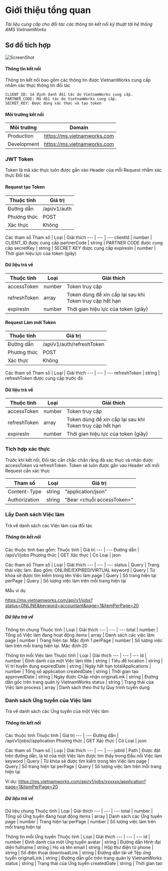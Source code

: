 # Giới thiệu tổng quan

_Tài liệu cung cấp cho đối tác các thông tin kết nối kỹ thuật tới hệ thống AMS VietnamWorks_
## Sơ đồ tích hợp
![ScreenShot](https://static.swimlanes.io/19169a3a958b1ebe6250405b8737f4d8.png)

#### Thông tin kết nối
Thông tin kết nối bao gồm các thông tin được VietnamWorks cung cấp nhằm xác thực thông tin đối tác

    CLIENT_ID: Số định danh đối tác do VietnamWorks cung cấp.
    PARTNER_CODE: Mã đối tác do VietnamWorks cung cấp.
    SECRET_KEY: Được dùng xác thực và tạo token

#### Môi trường kết nối


Môi trường | Domain 
--- | ---
Production | https://ms.vietnamworks.com
Development | https://ms.vietnamworks.com

### JWT Token
Token là mã xác thực luôn được gắn vào Header của mỗi Request nhằm xác thực Đối tác
#### Request tạo Token
Thuộc tính | Giá trị
--- | ---
Đường dẫn | /api/v1/auth
Phương thức | POST
Xác thực | Không

Các tham số
Tham số | Loại | Giải thích 
--- | --- | ---
clientId | number | CLIENT_ID được cung cấp
partnerCode | string | PARTNER CODE được cung cấp
secretKey | string | SECRET KEY được cung cấp
expiresIn | number | Thời gian hiệu lực của token (giây)

#### Dữ liệu trả về
Thuộc tính | Loại | Giải thích
--- | --- | ---
accessToken | number | Token truy cập
refreshToken | array | Token dùng để xin cấp lại sau khi Token truy cập hết hạn
expiresIn | number | Thời gian hiệu lực của token (giây)

#### Request Làm mới Token
Thuộc tính | Giá trị
--- | ---
Đường dẫn | /api/v1/auth/refreshToken
Phương thức | POST
Xác thực | Không

Các tham số
Tham số | Loại | Giải thích 
--- | --- | ---
refreshToken | string | refreshToken được cung cấp trước đó

#### Dữ liệu trả về
Thuộc tính | Loại | Giải thích
--- | --- | ---
accessToken | number | Token truy cập
refreshToken | array | Token dùng để xin cấp lại sau khi Token truy cập hết hạn
expiresIn | number | Thời gian hiệu lực của token (giây)

### Tích hợp xác thực

Trước khi kết nối, Đối tác cần chắc chắn rẳng đã xác thực và nhận được accessToken và refreshToken.
Token sẽ luôn được gắn vào Header với mối Request cần xác thực

Tham số | Loại | Giá trị 
--- | --- | ---
Content-Type | string | "application/json"
Authorization | string | "Bear <chuỗi accessToken>"

### Lấy Danh sách Việc làm
Trả về danh sách các Việc làm của đối tác
##### Thông tin kết nối
Các thuộc tính bao gồm:
Thuộc tính | Giá trị 
--- | ---
Đường dẫn | /api/v1/jobs
Phương thức | GET
Xác thực | Có
Loại | json

Các tham số
Tham số | Loại | Giải thích 
--- | --- | ---
status | Query | Trang thái việc làm. Bao gồm: ONLINE/EXPIRED/VIRTUAL
keyword | Query | Từ khóa sẽ được tìm kiếm trong tên Việc làm
page | Query | Số trang hiện tại
perPage | Query | Số lượng việc làm trên mỗi trang hiện tại

Mẫu ví dụ

https://ms.vietnamworks.com/api/v1/jobs?status=ONLINE&keyword=accountant&page=1&itemPerPage=20

##### Dữ liệu trả về
Thông tin chung
Thuộc tính | Loại | Giải thích
--- | --- | ---
total | number | Tổng số Việc làm đang hoạt động
items | array | Danh sách các việc làm
page | number | Trang hiện tại. Mặc định 1
perPage | number | Số lượng việc làm trên mỗi trang hiện tại. Mặc định 20

Thông tin mỗi Việc làm
Thuộc tính | Loại | Giải thích
--- | --- | ---
id | number | Định danh của một Việc làm
title | string | Tiêu đề
location | string | Vị trí tuyển dụng
expiredDate | string | Ngày hết hạn
totalApplications | number | Tổng số application
createdDate | string | Thời gian tạo
approvedDate | string | Ngày được Chấp nhận
originalLink | string | Đường dẫn gốc trên trang quản lý VietnamWorks
status | string | Trạng thái của Việc làm
process | array | Danh sách theo thứ tự Quy trình tuyển dụng

### Danh sách Ứng tuyển của Việc làm
Trả về danh sách các Ứng tuyển của một Việc làm
##### Thông tin kết nối
Các thuộc tính
Thuộc tính | Giá trị 
--- | ---
Đường dẫn | /api/v1/jobs/<jobId>/application
Phương thức | GET
Xác thực | Có
Loại | json

Các tham số
Tham số | Loại | Giải thích 
--- | --- | ---
jobId | Path | Được đặt trên đường dẫn, là Id của một Việc làm được tìm thấy trong Đầu nối Việc làm
keyword | Query | Từ khóa sẽ được tìm kiếm trong tên Việc làm
page | Query | Số trang hiện tại
perPage | Query | Số lượng việc làm trên mỗi trang hiện tại

Ví dụ: 
https://ms.vietnamworks.com/api/v1/jobs/xxxxxx/application?page=1&itemPerPage=20

##### Dữ liệu trả về
Dữ liệu chung
Thuộc tính | Loại | Giải thích
--- | --- | ---
total | number | Tổng số Ứng tuyển đang hoạt động
items | array | Danh sách các Ứng tuyển
page | number | Trang hiện tại
perPage | number | Số lượng việc làm trên mỗi trang hiện tại

Thông tin mỗi Ứng tuyển
Thuộc tính | Loại | Giải thích
--- | --- | ---
id | number | Định danh của một Ứng tuyển
avatar | string | Đường dẫn Hình đại diện
fullname | string | Họ và tên
email | string | Hộp thư điện tử
phone | string | Số điện thoại
downloadLink | string | Đường dẫn tải về Tệp ứng tuyển
originalLink | string | Đường dẫn gốc trên trang quản lý VietnamWorks
status | string | Trạng thái của Ứng tuyển
createdDate | string | Thời gian tạo
